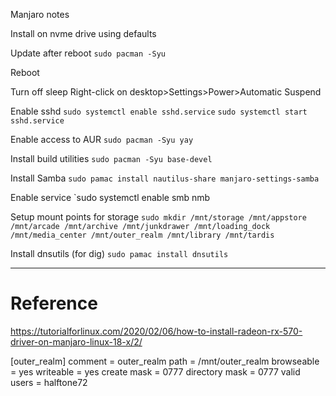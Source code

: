 Manjaro notes

Install on nvme drive using defaults

Update after reboot
`sudo pacman -Syu`

Reboot

Turn off sleep
Right-click on desktop>Settings>Power>Automatic Suspend

Enable sshd
`sudo systemctl enable sshd.service`
`sudo systemctl start sshd.service`

Enable access to AUR
`sudo pacman -Syu yay`

Install build utilities
`sudo pacman -Syu base-devel`

Install Samba
`sudo pamac install nautilus-share manjaro-settings-samba`

Enable service
`sudo systemctl enable smb nmb

Setup mount points for storage
`sudo mkdir /mnt/storage /mnt/appstore /mnt/arcade /mnt/archive /mnt/junkdrawer /mnt/loading_dock /mnt/media_center /mnt/outer_realm /mnt/library /mnt/tardis`

Install dnsutils (for dig)
`sudo pamac install dnsutils`

---

# Reference

https://tutorialforlinux.com/2020/02/06/how-to-install-radeon-rx-570-driver-on-manjaro-linux-18-x/2/


[outer_realm]
    comment = outer_realm
    path = /mnt/outer_realm
    browseable = yes
    writeable = yes
    create mask = 0777
    directory mask = 0777
    valid users = halftone72


